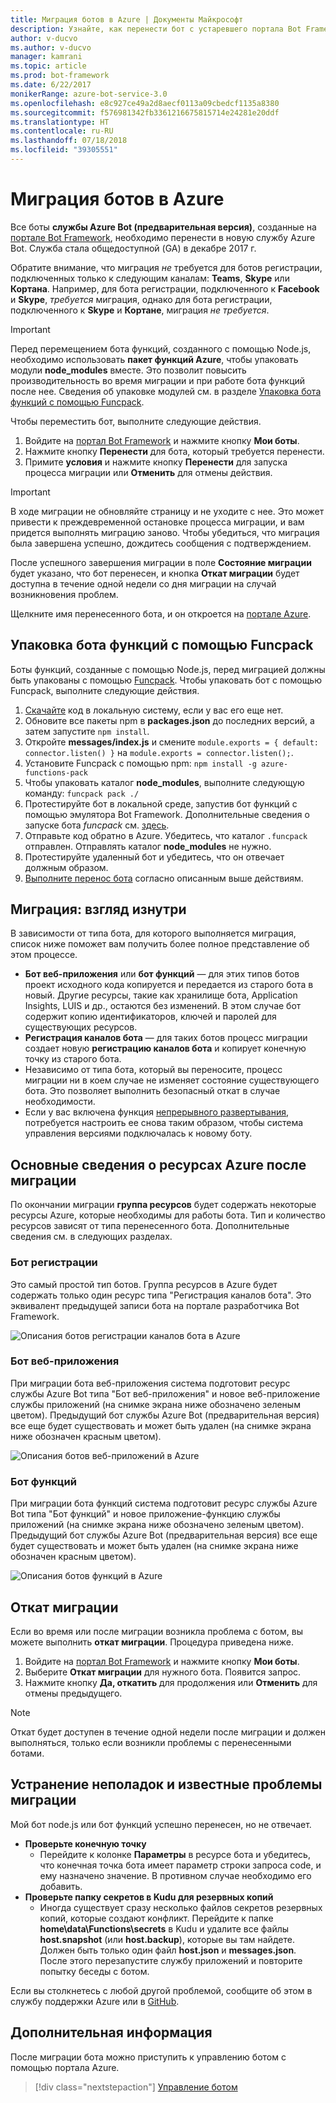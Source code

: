 ```yaml
---
title: Миграция ботов в Azure | Документы Майкрософт
description: Узнайте, как перенести бот с устаревшего портала Bot Framework в службу ботов на портале Azure.
author: v-ducvo
ms.author: v-ducvo
manager: kamrani
ms.topic: article
ms.prod: bot-framework
ms.date: 6/22/2017
monikerRange: azure-bot-service-3.0
ms.openlocfilehash: e8c927ce49a2d8aecf0113a09cbedcf1135a8380
ms.sourcegitcommit: f576981342fb3361216675815714e24281e20ddf
ms.translationtype: HT
ms.contentlocale: ru-RU
ms.lasthandoff: 07/18/2018
ms.locfileid: "39305551"
---
```

# <a name="migrate-your-bot-to-azure"></a>Миграция ботов в Azure

Все боты **службы Azure Bot (предварительная версия)**, созданные на [портале Bot Framework](http://dev.botframework.com), необходимо перенести в новую службу Azure Bot. Служба стала общедоступной (GA) в декабре 2017 г. 

Обратите внимание, что миграция *не* требуется для ботов регистрации, подключенных только к следующим каналам: **Teams**, **Skype** или **Кортана**. Например, для бота регистрации, подключенного к **Facebook** и **Skype**, *требуется* миграция, однако для бота регистрации, подключенного к **Skype** и **Кортане**, миграция *не требуется*.

> [!IMPORTANT]
> Перед перемещением бота функций, созданного с помощью Node.js, необходимо использовать **пакет функций Azure**, чтобы упаковать модули **node_modules** вместе. Это позволит повысить производительность во время миграции и при работе бота функций после нее. Сведения об упаковке модулей см. в разделе [Упаковка бота функций с помощью Funcpack](#package-a-functions-bot-with-funcpack).

Чтобы переместить бот, выполните следующие действия.

1. Войдите на [портал Bot Framework](http://dev.botframework.com) и нажмите кнопку **Мои боты**.
2. Нажмите кнопку **Перенести** для бота, который требуется перенести.
3. Примите **условия** и нажмите кнопку **Перенести** для запуска процесса миграции или **Отменить** для отмены действия.

> [!IMPORTANT]
> В ходе миграции не обновляйте страницу и не уходите с нее. Это может привести к преждевременной остановке процесса миграции, и вам придется выполнять миграцию заново. Чтобы убедиться, что миграция была завершена успешно, дождитесь сообщения с подтверждением.

После успешного завершения миграции в поле **Состояние миграции** будет указано, что бот перенесен, и кнопка **Откат миграции** будет доступна в течение одной недели со дня миграции на случай возникновения проблем.

Щелкните имя перенесенного бота, и он откроется на [портале Azure](http://portal.azure.com).

## <a name="package-a-functions-bot-with-funcpack"></a>Упаковка бота функций с помощью Funcpack

Боты функций, созданные с помощью Node.js, перед миграцией должны быть упакованы с помощью [Funcpack](https://github.com/Azure/azure-functions-pack). Чтобы упаковать бот с помощью Funcpack, выполните следующие действия.

1.  [Скачайте](bot-service-build-download-source-code.md#download-bot-source-code) код в локальную систему, если у вас его еще нет.
2.  Обновите все пакеты npm в **packages.json** до последних версий, а затем запустите `npm install`.
3.  Откройте **messages/index.js** и смените `module.exports = { default: connector.listen() }` на `module.exports = connector.listen();`.
4.  Установите Funcpack с помощью npm: `npm install -g azure-functions-pack`
5.  Чтобы упаковать каталог **node_modules**, выполните следующую команду: `funcpack pack ./`
6.  Протестируйте бот в локальной среде, запустив бот функций с помощью эмулятора Bot Framework. Дополнительные сведения о запуске бота *funcpack* см. [здесь](https://github.com/Azure/azure-functions-pack#how-to-run). 
7.  Отправьте код обратно в Azure. Убедитесь, что каталог `.funcpack` отправлен. Отправлять каталог **node_modules** не нужно.
8. Протестируйте удаленный бот и убедитесь, что он отвечает должным образом.
9. [Выполните перенос бота](#migrate-your-bot-to-azure) согласно описанным выше действиям.

## <a name="migration-under-the-hood"></a>Миграция: взгляд изнутри

В зависимости от типа бота, для которого выполняется миграция, список ниже поможет вам получить более полное представление об этом процессе.

* **Бот веб-приложения** или **бот функций** — для этих типов ботов проект исходного кода копируется и передается из старого бота в новый. Другие ресурсы, такие как хранилище бота, Application Insights, LUIS и др., остаются без изменений. В этом случае бот содержит копию идентификаторов, ключей и паролей для существующих ресурсов. 
* **Регистрация каналов бота** — для таких ботов процесс миграции создает новую **регистрацию каналов бота** и копирует конечную точку из старого бота. 
* Независимо от типа бота, который вы переносите, процесс миграции ни в коем случае не изменяет состояние существующего бота. Это позволяет выполнить безопасный откат в случае необходимости.
* Если у вас включена функция [непрерывного развертывания](bot-service-build-continuous-deployment.md), потребуется настроить ее снова таким образом, чтобы система управления версиями подключалась к новому боту.

## <a name="understanding-azure-resources-after-migration"></a>Основные сведения о ресурсах Azure после миграции
По окончании миграции **группа ресурсов** будет содержать некоторые ресурсы Azure, которые необходимы для работы бота. Тип и количество ресурсов зависят от типа перенесенного бота. Дополнительные сведения см. в следующих разделах.

### <a name="registration-bot"></a>Бот регистрации

Это самый простой тип ботов. Группа ресурсов в Azure будет содержать только один ресурс типа "Регистрация каналов бота". Это эквивалент предыдущей записи бота на портале разработчика Bot Framework.

![Описания ботов регистрации каналов бота в Azure](~/media/bot-service-migrate-bot/channel-registration-bot.png)

### <a name="web-app-bot"></a>Бот веб-приложения
При миграции бота веб-приложения система подготовит ресурс службы Azure Bot типа "Бот веб-приложения" и новое веб-приложение службы приложений (на снимке экрана ниже обозначено зеленым цветом). Предыдущий бот службы Azure Bot (предварительная версия) все еще будет существовать и может быть удален (на снимке экрана ниже обозначен красным цветом).

![Описания ботов веб-приложений в Azure](~/media/bot-service-migrate-bot/web-app-bot.png)

### <a name="functions-bot"></a>Бот функций
При миграции бота функций система подготовит ресурс службы Azure Bot типа "Бот функций" и новое приложение-функцию службы приложений (на снимке экрана ниже обозначено зеленым цветом). Предыдущий бот службы Azure Bot (предварительная версия) все еще будет существовать и может быть удален (на снимке экрана ниже обозначен красным цветом).

![Описания ботов функций в Azure](~/media/bot-service-migrate-bot/functions-bot.png)


## <a name="roll-back-migration"></a>Откат миграции

Если во время или после миграции возникла проблема с ботом, вы можете выполнить **откат миграции**. Процедура приведена ниже.

1. Войдите на [портал Bot Framework](http://dev.botframework.com) и нажмите кнопку **Мои боты**.
2. Выберите **Откат миграции** для нужного бота. Появится запрос.
3. Нажмите кнопку **Да, откатить** для продолжения или **Отменить** для отмены предыдущего.

> [!NOTE]
> Откат будет доступен в течение одной недели после миграции и должен выполняться, только если возникли проблемы с перенесенными ботами.

## <a name="migration-troubleshootingknown-issues"></a>Устранение неполадок и известные проблемы миграции
Мой бот node.js или бот функций успешно перенесен, но не отвечает.

* **Проверьте конечную точку**
  * Перейдите к колонке **Параметры** в ресурсе бота и убедитесь, что конечная точка бота имеет параметр строки запроса code, и ему назначено значение. В противном случае необходимо его добавить.
* **Проверьте папку секретов в Kudu для резервных копий**
  * Иногда существует сразу несколько файлов секретов резервных копий, которые создают конфликт. Перейдите к папке **home\data\Functions\secrets** в Kudu и удалите все файлы **host.snapshot** (или **host.backup**), которые вы там найдете. Должен быть только один файл **host.json** и **messages.json**. После этого перезапустите службу приложений и повторите попытку беседы с ботом.

Если вы столкнетесь с любой другой проблемой, сообщите об этом в службу поддержки Azure или в [GitHub](https://github.com/MicrosoftDocs/bot-framework-docs/issues).


## <a name="next-steps"></a>Дополнительная информация

После миграции бота можно приступить к управлению ботом с помощью портала Azure.

> [!div class="nextstepaction"]
> [Управление ботом](bot-service-manage-overview.md)
